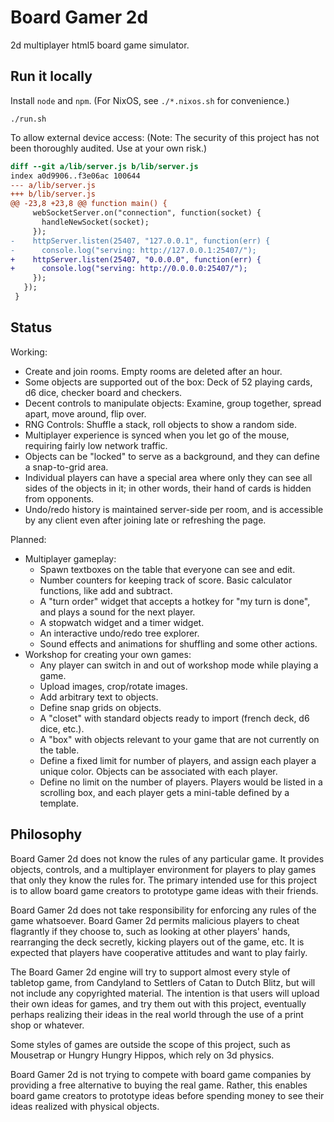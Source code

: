 # Board Gamer 2d

2d multiplayer html5 board game simulator.

## Run it locally

Install `node` and `npm`. (For NixOS, see `./*.nixos.sh` for convenience.)

```
./run.sh
```

To allow external device access: (Note: The security of this project has not been thoroughly audited. Use at your own risk.)

```diff
diff --git a/lib/server.js b/lib/server.js
index a0d9906..f3e06ac 100644
--- a/lib/server.js
+++ b/lib/server.js
@@ -23,8 +23,8 @@ function main() {
     webSocketServer.on("connection", function(socket) {
       handleNewSocket(socket);
     });
-    httpServer.listen(25407, "127.0.0.1", function(err) {
-      console.log("serving: http://127.0.0.1:25407/");
+    httpServer.listen(25407, "0.0.0.0", function(err) {
+      console.log("serving: http://0.0.0.0:25407/");
     });
   });
 }
```

## Status

Working:

 * Create and join rooms. Empty rooms are deleted after an hour.
 * Some objects are supported out of the box: Deck of 52 playing cards, d6 dice, checker board and checkers.
 * Decent controls to manipulate objects: Examine, group together, spread apart, move around, flip over.
 * RNG Controls: Shuffle a stack, roll objects to show a random side.
 * Multiplayer experience is synced when you let go of the mouse, requiring fairly low network traffic.
 * Objects can be "locked" to serve as a background, and they can define a snap-to-grid area.
 * Individual players can have a special area where only they can see all sides of the objects in it;
   in other words, their hand of cards is hidden from opponents.
 * Undo/redo history is maintained server-side per room, and is accessible by any client even after joining late or refreshing the page.

Planned:

 * Multiplayer gameplay:
   * Spawn textboxes on the table that everyone can see and edit.
   * Number counters for keeping track of score. Basic calculator functions, like add and subtract.
   * A "turn order" widget that accepts a hotkey for "my turn is done", and plays a sound for the next player.
   * A stopwatch widget and a timer widget.
   * An interactive undo/redo tree explorer.
   * Sound effects and animations for shuffling and some other actions.
 * Workshop for creating your own games:
   * Any player can switch in and out of workshop mode while playing a game.
   * Upload images, crop/rotate images.
   * Add arbitrary text to objects.
   * Define snap grids on objects.
   * A "closet" with standard objects ready to import (french deck, d6 dice, etc.).
   * A "box" with objects relevant to your game that are not currently on the table.
   * Define a fixed limit for number of players, and assign each player a unique color. Objects can be associated with each player.
   * Define no limit on the number of players. Players would be listed in a scrolling box, and each player gets a mini-table defined by a template.

## Philosophy

Board Gamer 2d does not know the rules of any particular game.
It provides objects, controls, and a multiplayer environment for players to play games that only they know the rules for.
The primary intended use for this project is to allow board game creators to prototype game ideas with their friends.

Board Gamer 2d does not take responsibility for enforcing any rules of the game whatsoever.
Board Gamer 2d permits malicious players to cheat flagrantly if they choose to,
such as looking at other players' hands, rearranging the deck secretly, kicking players out of the game, etc.
It is expected that players have cooperative attitudes and want to play fairly.

The Board Gamer 2d engine will try to support almost every style of tabletop game,
from Candyland to Settlers of Catan to Dutch Blitz, but will not include any copyrighted material.
The intention is that users will upload their own ideas for games, and try them out with this project,
eventually perhaps realizing their ideas in the real world through the use of a print shop or whatever.

Some styles of games are outside the scope of this project, such as Mousetrap or Hungry Hungry Hippos, which rely on 3d physics.

Board Gamer 2d is not trying to compete with board game companies by providing a free alternative to buying the real game.
Rather, this enables board game creators to prototype ideas before spending money to see their ideas realized with physical objects.
